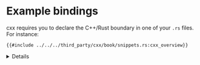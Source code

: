 # Example bindings

cxx requires you to declare the C++/Rust boundary in one of your `.rs`
files. For instance:

```rust,ignore
{{#include ../../../third_party/cxx/book/snippets.rs:cxx_overview}}
```

<details>

Point out:

* Native support for C++'s `std::unique_ptr` in Rust
* Native support for Rust slices in C++
* Calls from C++ to Rust, and Rust types (in the top part)
* Calls from Rust to C++, and C++ types (in the bottom part)

**Common misconception**: It _looks_ like a C++ header is being parsed by Rust,
but this is misleading. This header is never interpreted by Rust, but simply
`#include`d in the generated C++ code for the benefit of C++ compilers.

</details>
